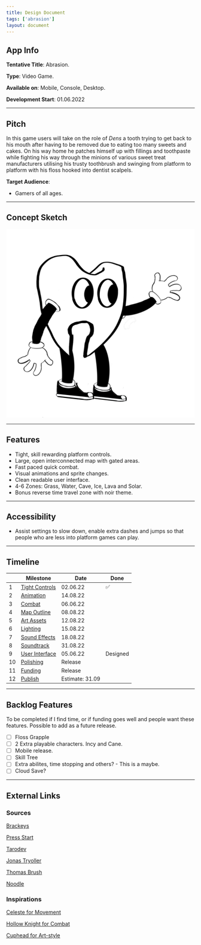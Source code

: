 ```yaml
---
title: Design Document
tags: ['abrasion']
layout: document
---
```


## App Info

**Tentative Title**: Abrasion.

**Type**: Video Game.

**Available on**: Mobile, Console, Desktop.

**Development Start**: 01.06.2022

---

## Pitch

In this game users will take on the role of _Dens_ a tooth trying to get back to his mouth after having to be removed due to eating too many sweets and cakes. On his way home he patches himself up with fillings and toothpaste while fighting his way through the minions of various sweet treat manufacturers utilising his trusty toothbrush and swinging from platform to platform with his floss hooked into dentist scalpels.

**Target Audience**:

- Gamers of all ages.

---

## Concept Sketch
![](Dens.jpg)

---

## Features

- Tight, skill rewarding platform controls.
- Large, open interconnected map with gated areas.
- Fast paced quick combat.
- Visual animations and sprite changes.
- Clean readable user interface.
- 4-6 Zones: Grass, Water, Cave, Ice, Lava and Solar.
- Bonus reverse time travel zone with noir theme.

---

## Accessibility

- Assist settings to slow down, enable extra dashes and jumps so that people who are less into platform games can play.

---

## Timeline

|     | Milestone                          | Date            | Done |
| --- | ---------------------------------- | --------------- | ---- |
| 1   | [Tight Controls](Tight%20Controls) | 02.06.22        |  ✅   |
| 2   | [Animation](Animation)             | 14.08.22        |      |
| 3   | [Combat](Combat)                   | 06.06.22        |      |
| 4   | [Map Outline](Map%20Outline)       | 08.08.22        |      |
| 5   | [Art Assets](Art%20Assets)         | 12.08.22        |      |
| 6  | [Lighting](Lighting)             | 15.08.22        |      |
| 7   | [Sound Effects](Sound%20Effects)   | 18.08.22        |      |
| 8   | [Soundtrack](Soundtrack)           | 31.08.22        |      |
| 9    | [User Interface](User%20Interface) | 05.06.22        | Designed     |
| 10  | [Polishing](Polishing)             | Release         |      |
| 11  | [Funding](Funding)                 | Release         |      |
| 12  | [Publish](Publish)                 | Estimate: 31.09 |      |

---

## Backlog Features

To be completed if I find time, or if funding goes well and people want these features. Possible to add as a future release.

- [ ] Floss Grapple
- [ ] 2 Extra playable characters. Incy and Cane.
- [ ] Mobile release.
- [ ] Skill Tree 
- [ ] Extra abilites, time stopping and others? - This is a maybe.
- [ ] Cloud Save?

---

## External Links

### Sources

[Brackeys](https://brackeys.com)

[Press Start](https://pressstart.vip)

[Tarodev](https://www.youtube.com/c/Tarodev/about)

[Jonas Tryoller](https://www.youtube.com/c/JonasTyroller)

[Thomas Brush](https://www.youtube.com/watch?v=LAzaateh9q4&list=WL&index=15&t=2s)

[Noodle](https://www.youtube.com/watch?v=yLd5wmBNCBM)

### Inspirations

[Celeste for Movement](http://www.celestegame.com)

[Hollow Knight for Combat](https://www.hollowknight.com)

[Cuphead for Art-style](http://www.cupheadgame.com)


